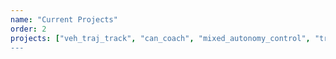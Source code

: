 ```yaml
---
name: "Current Projects"
order: 2
projects: ["veh_traj_track", "can_coach", "mixed_autonomy_control", "traffic_counting", "pacc", "param_id", "radar_param_est", mix_traffic_est, atcmtd"]
---
```


